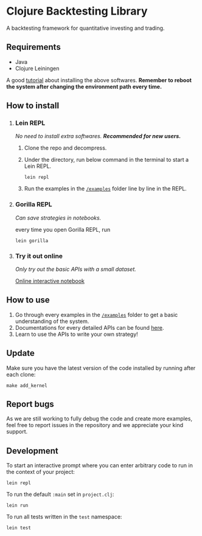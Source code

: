 # Clojure Backtesting Library

A backtesting framework for quantitative investing and trading.

## Requirements


- Java
- Clojure Leiningen

A good [tutorial](https://ericnormand.me/guide/how-to-install-clojure) about installing the above softwares. **Remember to reboot the system after changing the environment path every time.**

## How to install

1. ### Lein REPL

   *No need to install extra softwares. **Recommended for new users.***

   1. Clone the repo and decompress.

   2. Under the directory, run below command in the terminal to start a Lein REPL.

      `lein repl`

   3. Run the examples in the [`/examples`](/examples) folder line by line in the REPL.

2. ### Gorilla REPL

   *Can save strategies in notebooks.*

   every time you open Gorilla REPL, run
   ```
   lein gorilla
   ```

3. ### Try it out online

   *Only try out the basic APIs with a small dataset.*

   [Online interactive notebook](https://mybinder.org/v2/gh/clojure-finance/clojure-backtesting/binder)

## How to use

1. Go through every examples in the [`/examples`](/examples) folder to get a basic understanding of the system.
2. Documentations for every detailed APIs can be found [here](https://clojure-finance.github.io/clojure-backtesting-website/#part-ii-api-documentation).
3. Learn to use the APIs to write your own strategy!

## Update

Make sure you have the latest version of the code installed by running after each clone:
```
make add_kernel
```



## Report bugs

As we are still working to fully debug the code and create more examples, feel free to report issues in the repository and we appreciate your kind support.  

## Development

To start an interactive prompt where you can enter arbitrary code to run in the context of your project:
```
lein repl
```
To run the default `:main` set in `project.clj`:
```
lein run
```
To run all tests written in the `test` namespace:
```
lein test
```

